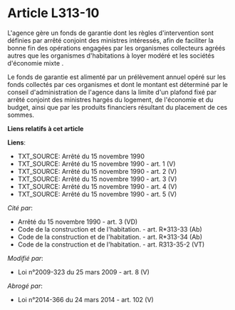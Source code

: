 # Article L313-10

L'agence gère un fonds de garantie dont les règles d'intervention sont définies par arrêté conjoint des ministres intéressés,
afin de faciliter la bonne fin des opérations engagées par les organismes collecteurs agréés autres que les organismes
d'habitations à loyer modéré et les sociétés d'économie mixte . 

Le fonds de garantie est alimenté par un prélèvement annuel opéré sur les fonds collectés par ces  organismes et dont le
montant est déterminé par le conseil d'administration de l'agence dans la limite d'un plafond fixé par arrêté conjoint des
ministres hargés du logement, de l'économie et du budget, ainsi que par les produits financiers résultant du placement de ces
sommes.

**Liens relatifs à cet article**

**Liens**:

  - TXT_SOURCE: Arrêté du 15 novembre 1990
  - TXT_SOURCE: Arrêté du 15 novembre 1990 - art. 1 (V)
  - TXT_SOURCE: Arrêté du 15 novembre 1990 - art. 2 (V)
  - TXT_SOURCE: Arrêté du 15 novembre 1990 - art. 3 (V)
  - TXT_SOURCE: Arrêté du 15 novembre 1990 - art. 4 (V)
  - TXT_SOURCE: Arrêté du 15 novembre 1990 - art. 5 (V)

_Cité par_:

  - Arrêté du 15 novembre 1990 - art. 3 (VD)
  - Code de la construction et de l'habitation. - art. R*313-33 (Ab)
  - Code de la construction et de l'habitation. - art. R*313-34 (Ab)
  - Code de la construction et de l'habitation. - art. R313-35-2 (VT)

_Modifié par_:

  - Loi n°2009-323 du 25 mars 2009 - art. 8 (V)

_Abrogé par_:

  - Loi n°2014-366 du 24 mars 2014 - art. 102 (V)

